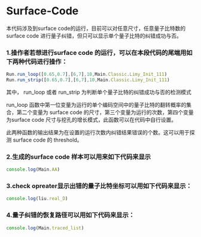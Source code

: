 # Surface-Code


本代码涉及到surface code的运行，目前可以对任意尺寸，任意量子比特数的surface code 进行量子纠错，但只可以显示单个量子比特的纠错成功与否。

### 1.操作者若想进行surface code 的运行，可以在本段代码的尾端用如下两种代码进行操作：

```javascript
Run.run_loop([0.65,0.7],[6,7],10,Main.Classic.Limy_Init_111)
Run.run_strip([0.65,0.7],[6,7],10,Main.Classic.Limy_Init_111)
```

其中， run_loop 或者 run_strip 为判断单个量子比特的纠错成功与否的检测模式

run_loop 函数中第一位变量为运行的单个编码空间中的量子比特的翻转概率的集合，第二个变量为 surface code 的尺寸，第三个变量为运行的次数，第四个变量为surface code 尺寸与挖孔的增长模式，此函数可以在代码中自行设置。

此两种函数的输出结果为在设置的运行次数内纠错结果错误的个数。这可以用于探测 surface code 的 threshold。

### 2.生成的surface code 样本可以用来如下代码来显示
```javascript
console.log(Main.AA)
```

### 3.check opreater显示出错的量子比特坐标可以用如下代码来显示：
```javascript
console.log(liu.real_D)
```

### 4.量子纠错的恢复路径可以用如下代码来显示：
```javascript
console.log(Main.traced_list)
```
